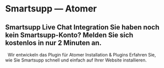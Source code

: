 # Smartsupp — Atomer
## Smartsupp Live Chat Integration Sie haben noch kein Smartsupp-Konto? Melden Sie sich kostenlos in nur 2 Minuten an.
  Wir entwickeln das Plugin für Atomer 
Installation & Plugins 
Erfahren Sie, wie Sie Smartsupp schnell und einfach auf Ihrer Website installieren.

